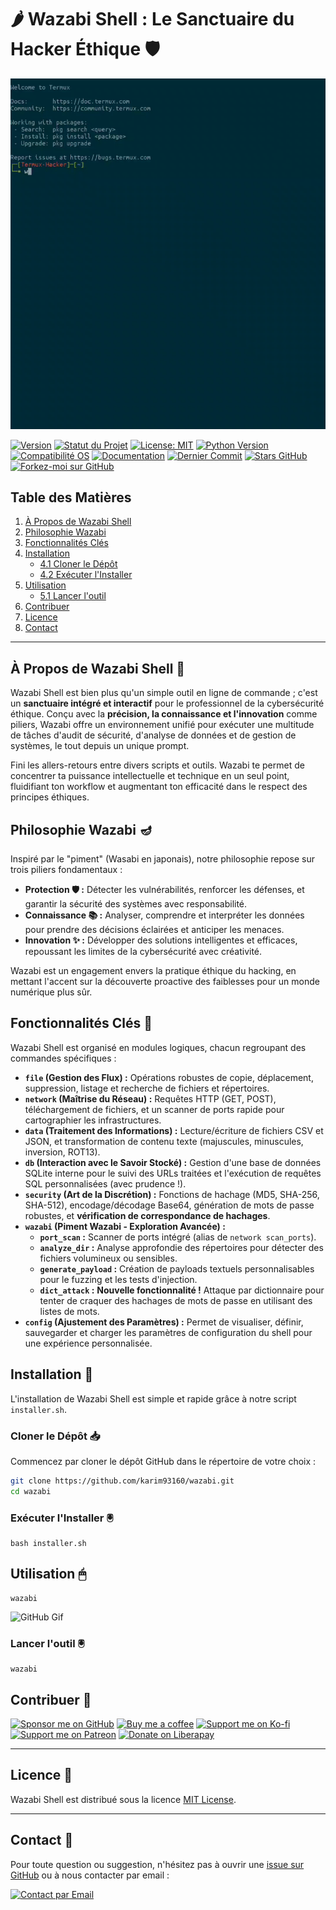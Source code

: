 # 🌶️ Wazabi Shell : Le Sanctuaire du Hacker Éthique 🛡️

![GitHub Gif](https://github.com/Karim93160/Dark-Web/blob/89f798754dc6eeff3bafeb598381fe9902b8526f/Screen_Recording_20250527_022240_Termux-ezgif.com-video-to-gif-converter.gif)

[![Version](https://img.shields.io/badge/Version-0.1.0-blue.svg)](https://github.com/Karim93160/wazabi)
[![Statut du Projet](https://img.shields.io/badge/Statut-En%20Développement-orange.svg)](https://github.com/Karim93160/wazabi)
[![License: MIT](https://img.shields.io/badge/License-MIT-yellow.svg)](LICENSE)
[![Python Version](https://img.shields.io/badge/Python-3.x+-blue.svg)](https://www.python.org/)
[![Compatibilité OS](https://img.shields.io/badge/OS%20Compatibilité-Linux%20%7C%20Windows%20%7C%20macOS-green.svg)](https://github.com/Karim93160/wazabi)
[![Documentation](https://img.shields.io/badge/Documentation-Oui-brightgreen.svg)](https://github.com/Karim93160/wazabi#table-des-matières)
[![Dernier Commit](https://img.shields.io/github/last-commit/Karim93160/wazabi)](https://github.com/Karim93160/wazabi/commits/main)
[![Stars GitHub](https://img.shields.io/github/stars/Karim93160/wazabi?style=flat-square&color=FFD700)](https://github.com/Karim93160/wazabi/stargazers)
[![Forkez-moi sur GitHub](https://img.shields.io/github/forks/Karim93160/wazabi?style=flat-square&color=blueviolet)](https://github.com/Karim93160/wazabi/network/members)


## Table des Matières

1. [À Propos de Wazabi Shell](#a-propos-de-wazabi-shell)
2. [Philosophie Wazabi](#philosophie-wazabi)
3. [Fonctionnalités Clés](#fonctionnalites-cles)
4. [Installation](#installation)
    * [4.1 Cloner le Dépôt](#cloner-le-depot)
    * [4.2 Exécuter l'Installer](#executer-linstaller)
5. [Utilisation](#utilisation)
    * [5.1 Lancer l'outil](#lancer-loutil)
6. [Contribuer](#contribuer)
7. [Licence](#licence)
8. [Contact](#contact)

---

## À Propos de Wazabi Shell 🔖

Wazabi Shell est bien plus qu'un simple outil en ligne de commande ; c'est un **sanctuaire intégré et interactif** pour le professionnel de la cybersécurité éthique. Conçu avec la **précision, la connaissance et l'innovation** comme piliers, Wazabi offre un environnement unifié pour exécuter une multitude de tâches d'audit de sécurité, d'analyse de données et de gestion de systèmes, le tout depuis un unique prompt.

Fini les allers-retours entre divers scripts et outils. Wazabi te permet de concentrer ta puissance intellectuelle et technique en un seul point, fluidifiant ton workflow et augmentant ton efficacité dans le respect des principes éthiques.

## Philosophie Wazabi 🪔

Inspiré par le "piment" (Wasabi en japonais), notre philosophie repose sur trois piliers fondamentaux :

* **Protection 🛡️ :** Détecter les vulnérabilités, renforcer les défenses, et garantir la sécurité des systèmes avec responsabilité.
* **Connaissance 📚 :** Analyser, comprendre et interpréter les données pour prendre des décisions éclairées et anticiper les menaces.
* **Innovation ✨ :** Développer des solutions intelligentes et efficaces, repoussant les limites de la cybersécurité avec créativité.

Wazabi est un engagement envers la pratique éthique du hacking, en mettant l'accent sur la découverte proactive des faiblesses pour un monde numérique plus sûr.

##  Fonctionnalités Clés 🏮

Wazabi Shell est organisé en modules logiques, chacun regroupant des commandes spécifiques :

* **`file` (Gestion des Flux) :** Opérations robustes de copie, déplacement, suppression, listage et recherche de fichiers et répertoires.
* **`network` (Maîtrise du Réseau) :** Requêtes HTTP (GET, POST), téléchargement de fichiers, et un scanner de ports rapide pour cartographier les infrastructures.
* **`data` (Traitement des Informations) :** Lecture/écriture de fichiers CSV et JSON, et transformation de contenu texte (majuscules, minuscules, inversion, ROT13).
* **`db` (Interaction avec le Savoir Stocké) :** Gestion d'une base de données SQLite interne pour le suivi des URLs traitées et l'exécution de requêtes SQL personnalisées (avec prudence !).
* **`security` (Art de la Discrétion) :** Fonctions de hachage (MD5, SHA-256, SHA-512), encodage/décodage Base64, génération de mots de passe robustes, et **vérification de correspondance de hachages**.
* **`wazabi` (Piment Wazabi - Exploration Avancée) :**
    * **`port_scan` :** Scanner de ports intégré (alias de `network scan_ports`).
    * **`analyze_dir` :** Analyse approfondie des répertoires pour détecter des fichiers volumineux ou sensibles.
    * **`generate_payload` :** Création de payloads textuels personnalisables pour le fuzzing et les tests d'injection.
    * **`dict_attack` :** **Nouvelle fonctionnalité !** Attaque par dictionnaire pour tenter de craquer des hachages de mots de passe en utilisant des listes de mots.
* **`config` (Ajustement des Paramètres) :** Permet de visualiser, définir, sauvegarder et charger les paramètres de configuration du shell pour une expérience personnalisée.

## Installation 🧮

L'installation de Wazabi Shell est simple et rapide grâce à notre script `installer.sh`.

### Cloner le Dépôt 📥

Commencez par cloner le dépôt GitHub dans le répertoire de votre choix :

```bash
git clone https://github.com/karim93160/wazabi.git
cd wazabi

```

### Exécuter l'Installer 🖲


```
bash installer.sh

```

## Utilisation 🖱


```
wazabi

```
![GitHub Gif](https://github.com/Dark-Web/blob/6504d2d0e2662da4b5d06b1975fd3dd4f010a94a/iGpHt2H22k1orjgT9b.gif)

### Lancer l'outil 🖲

```
wazabi

```

## Contribuer 💟

[![Sponsor me on GitHub](https://img.shields.io/badge/Sponsor-GitHub-brightgreen.svg)](https://github.com/sponsors/karim93160)
[![Buy me a coffee](https://img.shields.io/badge/Donate-Buy%20Me%20A%20Coffee-FFDD00.svg)](https://www.buymeacoffee.com/karim93160)
[![Support me on Ko-fi](https://img.shields.io/badge/Donate-Ko--fi-F16061.svg)](https://ko-fi.com/karim93160)
[![Support me on Patreon](https://img.shields.io/badge/Patreon-Support%20me-FF424D.svg)](https://www.patreon.com/karim93160)
[![Donate on Liberapay](https://img.shields.io/badge/Donate-Liberapay-F6C915.svg)](https://liberapay.com/karim93160/donate)

---

## Licence 📜

Wazabi Shell est distribué sous la licence [MIT License](LICENSE).

---

## Contact 📧

Pour toute question ou suggestion, n'hésitez pas à ouvrir une [issue sur GitHub](https://github.com/Karim93160/wazabi/issues) ou à nous contacter par email :

[![Contact par Email](https://img.shields.io/badge/Contact-par%20Email-blue.svg)](mailto:karim9316077185@gmail.com)
